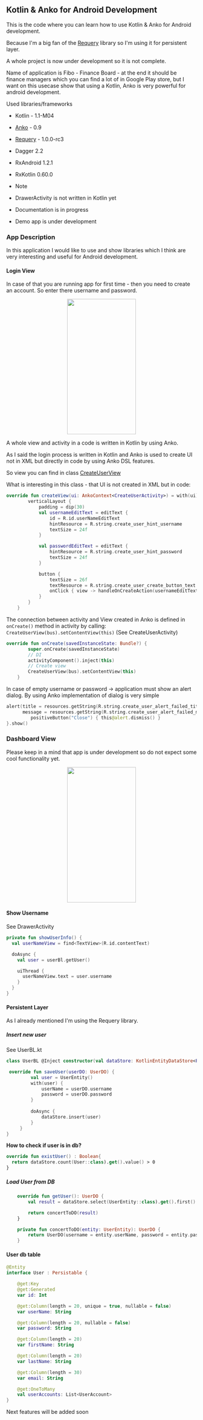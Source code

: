 ## Kotlin & Anko for Android Development

This is the code where you can learn how to use Kotlin & Anko for Android development.
 
Because I'm a big fan of the [Requery](https://github.com/requery/requery) library so I'm using it 
for persistent layer.
 
A whole project is now under development so it is not complete. 

Name of application is Fibo - Finance Board - at the end it should be finance managers which you can find 
a lot of in Google Play store, but I want on this usecase show that using a Kotlin, Anko is very powerful 
for android development.

Used libraries/frameworks
* Kotlin - 1.1-M04
* [Anko](https://github.com/Kotlin/anko) - 0.9
* [Requery](https://github.com/requery/requery) - 1.0.0-rc3
* Dagger 2.2
* RxAndroid 1.2.1
* RxKotlin 0.60.0

* Note
 * DrawerActivity is not written in Kotlin yet
 * Documentation is in progress
 * Demo app is under development

### App Description
In this application I would like to use and show libraries which I think are very interesting and 
useful for Android development.

#### Login View
In case of that you are running app for first time - then you need to create an account.
So enter there username and password.

<p align="center">
  <img src="art/github/login.png" width="182" height="357"/>
</p>

A whole view and activity in a code is written in Kotlin by using Anko.

As I said the login process is written in Kotlin and Anko is used to create UI not in XML but 
directly in code by using Anko DSL features.

So view you can find in class [CreateUserView](https://github.com/vsouhrada/kotlin-anko-demo/blob/master/app/src/main/kotlin/com/vsouhrada/kotlin/android/anko/fibo/function/user/CreateUserView.kt)

What is interesting in this class - that UI is not created in XML but in code:
```kotlin
override fun createView(ui: AnkoContext<CreateUserActivity>) = with(ui) {
        verticalLayout {
            padding = dip(30)
            val usernameEditText = editText {
                id = R.id.userNameEditText
                hintResource = R.string.create_user_hint_username
                textSize = 24f
            }

            val passwordEditText = editText {
                hintResource = R.string.create_user_hint_password
                textSize = 24f
            }

            button {
                textSize = 26f
                textResource = R.string.create_user_create_button_text
                onClick { view -> handleOnCreateAction(usernameEditText, passwordEditText) }
            }
        }
    }
```

The connection between activity and View created in Anko is defined in `onCreate()` method in activity by calling:
`CreateUserView(bus).setContentView(this)`
(See CreateUserActivity)
```kotlin
override fun onCreate(savedInstanceState: Bundle?) {
        super.onCreate(savedInstanceState)
        // DI
        activityComponent().inject(this)
        // Create view
        CreateUserView(bus).setContentView(this)
    }
```

In case of empty username or password -> application must show an alert dialog. By using Anko implementation of dialog is very simple
```kotlin
alert(title = resources.getString(R.string.create_user_alert_failed_title),
      message = resources.getString(R.string.create_user_alert_failed_message)) {
         positiveButton("Close") { this@alert.dismiss() }
}.show()
```
### Dashboard View
Please keep in a mind that app is under development so do not expect some cool functionality yet.
<p align="center">
  <img src="art/github/main.png" width="182" height="357"/>
</p>

#### Show Username
See DrawerActivity
```Kotlin
private fun showUserInfo() {
  val userNameView = find<TextView>(R.id.contentText)

  doAsync {
    val user = userBl.getUser()

    uiThread {
      userNameView.text = user.username
    }
  }
}
```

#### Persistent Layer
As I already mentioned I'm using the Requery library.

##### Insert new user
See UserBL.kt
```kotlin
class UserBL @Inject constructor(val dataStore: KotlinEntityDataStore<Persistable>) : IUserBL { 

 override fun saveUser(userDO: UserDO) {
         val user = UserEntity()
         with(user) {
             userName = userDO.username
             password = userDO.password
         }
 
         doAsync {
             dataStore.insert(user)
         }
     }
}
```

**How to check if user is in db?**
```kotlin
override fun existUser() : Boolean{
  return dataStore.count(User::class).get().value() > 0
}
```

##### Load User from DB
```kotlin
    override fun getUser(): UserDO {
        val result = dataStore.select(UserEntity::class).get().first()

        return concertToDO(result)
    }

    private fun concertToDO(entity: UserEntity): UserDO {
        return UserDO(username = entity.userName, password = entity.password)
    }
```

#### User db table
```kotlin
@Entity
interface User : Persistable {

    @get:Key
    @get:Generated
    var id: Int

    @get:Column(length = 20, unique = true, nullable = false)
    var userName: String

    @get:Column(length = 20, nullable = false)
    var password: String

    @get:Column(length = 20)
    var firstName: String

    @get:Column(length = 20)
    var lastName: String

    @get:Column(length = 30)
    var email: String

    @get:OneToMany
    val userAccounts: List<UserAccount>
}
```
Next features will be added soon